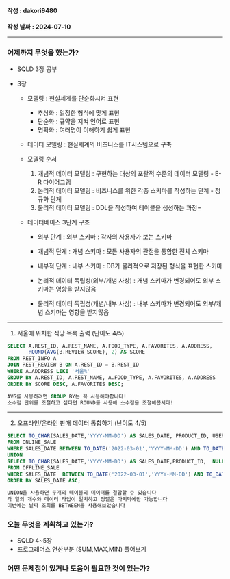 #### 작성 : dakori9480

**작성 날짜 : 2024-07-10**

---

### 어제까지 무엇을 했는가?

- SQLD 3장 공부
- 3장

  - 모델링 : 현실세계를 단순화시켜 표현

    - 추상화 : 일정한 형식에 맞게 표현
    - 단순화 : 규약을 지켜 언어로 표현
    - 명확화 : 여러명이 이해하기 쉽게 표현

  - 데이터 모델링 : 현실세계의 비즈니스를 IT시스템으로 구축
  - 모델링 순서

    1. 개념적 데이터 모델링 : 구현하는 대상의 포괄적 수준의 데이터 모델링 - E-R 다이어그램
    2. 논리적 데이터 모델링 : 비즈니스를 위한 각종 스키마를 작성하는 단계 - 정규화 단계
    3. 물리적 데이터 모델링 : DDL을 작성하여 테이블을 생성하는 과정=

  - 데이터베이스 3단계 구조

    - 외부 단계 : 외부 스키마 : 각자의 사용자가 보는 스키마
    - 개념적 단계 : 개념 스키마 : 모든 사용자의 관점을 통합한 전체 스키마
    - 내부적 단계 : 내부 스키마 : DB가 물리적으로 저장된 형식을 표현한 스키마

    - 논리적 데이터 독립성(외부/개념 사상) : 개념 스키마가 변경되어도 외부 스키마는 영향을 받지않음
    - 물리적 데이터 독립성(개념/내부 사상) : 내부 스키마가 변경되어도 외부/개념 스키마는 영향을 받지않음

---

1. 서울에 위치한 식당 목록 출력 (난이도 4/5)

```SQL
SELECT A.REST_ID, A.REST_NAME, A.FOOD_TYPE, A.FAVORITES, A.ADDRESS,
       ROUND(AVG(B.REVIEW_SCORE), 2) AS SCORE
FROM REST_INFO A
JOIN REST_REVIEW B ON A.REST_ID = B.REST_ID
WHERE A.ADDRESS LIKE '서울%'
GROUP BY A.REST_ID, A.REST_NAME, A.FOOD_TYPE, A.FAVORITES, A.ADDRESS
ORDER BY SCORE DESC, A.FAVORITES DESC;

AVG를 사용하려면 GROUP BY는 꼭 사용해야합니다!
소수점 단위를 조절하고 싶다면 ROUND를 사용해 소수점을 조절해봅시다!
```

---

2. 오프라인/온라인 판매 데이터 통합하기 (난이도 4/5)

```SQL
SELECT TO_CHAR(SALES_DATE,'YYYY-MM-DD') AS SALES_DATE, PRODUCT_ID, USER_ID, SALES_AMOUNT
FROM ONLINE_SALE
WHERE SALES_DATE BETWEEN TO_DATE('2022-03-01','YYYY-MM-DD') AND TO_DATE('2022-03-31','YYYY-MM-DD')
UNION
SELECT TO_CHAR(SALES_DATE,'YYYY-MM-DD') AS SALES_DATE,PRODUCT_ID,  NULL AS USER_ID, SALES_AMOUNT --오프라인은 USER_ID가 없음!
FROM OFFLINE_SALE
WHERE SALES_DATE  BETWEEN TO_DATE('2022-03-01','YYYY-MM-DD') AND TO_DATE('2022-03-31','YYYY-MM-DD')
ORDER BY SALES_DATE ASC;

UNION을 사용하면 두개의 테이블의 데이터를 결합할 수 있습니다
각 열의 개수와 데이터 타입이 일치하고 정렬은 마지막에만 가능합니다
이번에는 날짜 조회를 BETWEEN을 사용해보았습니다
```

### 오늘 무엇을 계획하고 있는가?

- SQLD 4~5장
- 프로그래머스 연산부분 (SUM,MAX,MIN) 풀어보기

### 어떤 문제점이 있거나 도움이 필요한 것이 있는가?
